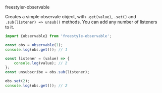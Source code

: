 freestyler-observable

Creates a simple observale object, with `.get(value)`, `.set()` and `.sub(listener) => unsub()`
methods. You can add any number of listeners to it.

```js
import {observable} from 'freestyle-observable';

const obs = observable(1);
console.log(obs.get()); // 1

const listener = (value) => {
    console.log(value); // 2
};
const unsubscribe = obs.sub(listener);

obs.set(2);
console.log(obs.get()); // 2
```
